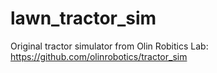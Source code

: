 # lawn_tractor_sim

Original tractor simulator from Olin Robitics Lab:
https://github.com/olinrobotics/tractor_sim
